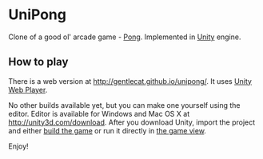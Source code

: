 # UniPong

Clone of a good ol' arcade game - [Pong](http://en.wikipedia.org/wiki/Pong).
Implemented in [Unity](http://unity3d.com/) engine.

## How to play

There is a web version at http://gentlecat.github.io/unipong/. It uses [Unity Web Player](http://unity3d.com/webplayer/).

No other builds available yet, but you can make one yourself using the editor. Editor is available for Windows and Mac OS X at http://unity3d.com/download.
After you download Unity, import the project and either [build the game](http://unity3d.com/learn/tutorials/modules/beginner/editor/build-player-settings) or run it directly in [the game view](http://unity3d.com/learn/tutorials/modules/beginner/editor/the-game-view).

Enjoy!

